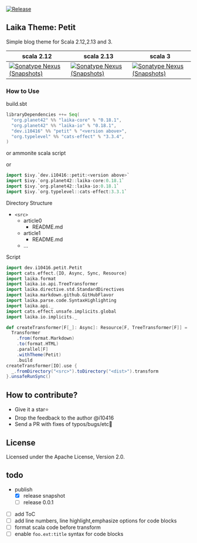 [![Release](https://github.com/i10416/petit/actions/workflows/release.yaml/badge.svg)](https://github.com/i10416/petit/actions/workflows/release.yaml)

## Laika Theme: Petit

Simple blog theme for Scala 2.12,2.13 and 3.

|scala 2.12| scala 2.13|scala 3|
|---|---|---|
|[![Sonatype Nexus (Snapshots)](https://img.shields.io/nexus/s/https/s01.oss.sonatype.org/dev.i10416/petit_2.12.svg)](https://s01.oss.sonatype.org/content/repositories/snapshots/dev/i10416/petit_2.12/)|[![Sonatype Nexus (Snapshots)](https://img.shields.io/nexus/s/https/s01.oss.sonatype.org/dev.i10416/petit_2.13.svg)](https://s01.oss.sonatype.org/content/repositories/snapshots/dev/i10416/petit_2.13/)|[![Sonatype Nexus (Snapshots)](https://img.shields.io/nexus/s/https/s01.oss.sonatype.org/dev.i10416/petit_3.svg)](https://s01.oss.sonatype.org/content/repositories/snapshots/dev/i10416/petit_3/)|

### How to Use

build.sbt
```scala
libraryDependencies ++= Seq(
  "org.planet42" %% "laika-core" % "0.18.1",
  "org.planet42" %% "laika-io" % "0.18.1",
  "dev.i10416" %% "petit" % "<version above>",
  "org.typelevel" %% "cats-effect" % "3.3.4",
)
```

or ammonite scala script

or
```scala
import $ivy.`dev.i10416::petit:<version above>`
import $ivy.`org.planet42::laika-core:0.18.1`
import $ivy.`org.planet42::laika-io:0.18.1`
import $ivy.`org.typelevel::cats-effect:3.3.1`
```

Directory Structure


- `<src>`
  - article0
    - README.md
  - article1
    - README.md
  - ...


Script

```scala
import dev.i10416.petit.Petit
import cats.effect.{IO, Async, Sync, Resource}
import laika.format
import laika.io.api.TreeTransformer
import laika.directive.std.StandardDirectives
import laika.markdown.github.GitHubFlavor
import laika.parse.code.SyntaxHighlighting
import laika.api._
import cats.effect.unsafe.implicits.global
import laika.io.implicits._

def createTransformer[F[_]: Async]: Resource[F, TreeTransformer[F]] =
  Transformer
    .from(format.Markdown)
    .to(format.HTML)
    .parallel[F]
    .withTheme(Petit)
    .build
createTransformer[IO].use {
  _.fromDirectory("<src>").toDirectory("<dist>").transform
}.unsafeRunSync()
```

## How to contribute?
- Give it a star⭐
- Drop the feedback to the author @i10416
- Send a PR with fixes of typos/bugs/etc🐛

## License
Licensed under the Apache License, Version 2.0.


## todo
- publish
  - [x] release snapshot
  - [ ] release 0.0.1
- [ ] add ToC
- [ ] add line numbers, line highlight,emphasize options for code blocks
- [ ] format scala code before transform
- [ ] enable `foo.ext:title` syntax for code blocks
